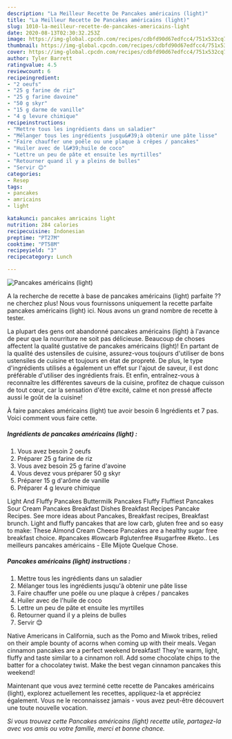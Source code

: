 ```yaml
---
description: "La Meilleur Recette De Pancakes américains (light)"
title: "La Meilleur Recette De Pancakes américains (light)"
slug: 1010-la-meilleur-recette-de-pancakes-americains-light
date: 2020-08-13T02:30:32.253Z
image: https://img-global.cpcdn.com/recipes/cdbfd90d67edfcc4/751x532cq70/pancakes-americains-light-photo-principale-de-la-recette.jpg
thumbnail: https://img-global.cpcdn.com/recipes/cdbfd90d67edfcc4/751x532cq70/pancakes-americains-light-photo-principale-de-la-recette.jpg
cover: https://img-global.cpcdn.com/recipes/cdbfd90d67edfcc4/751x532cq70/pancakes-americains-light-photo-principale-de-la-recette.jpg
author: Tyler Barrett
ratingvalue: 4.5
reviewcount: 6
recipeingredient:
- "2 oeufs"
- "25 g farine de riz"
- "25 g farine davoine"
- "50 g skyr"
- "15 g darme de vanille"
- "4 g levure chimique"
recipeinstructions:
- "Mettre tous les ingrédients dans un saladier"
- "Mélanger tous les ingrédients jusqu&#39;à obtenir une pâte lisse"
- "Faire chauffer une poêle ou une plaque à crêpes / pancakes"
- "Huiler avec de l&#39;huile de coco"
- "Lettre un peu de pâte et ensuite les myrtilles"
- "Retourner quand il y a pleins de bulles"
- "Servir 😊"
categories:
- Resep
tags:
- pancakes
- amricains
- light

katakunci: pancakes amricains light 
nutrition: 284 calories
recipecuisine: Indonesian
preptime: "PT27M"
cooktime: "PT58M"
recipeyield: "3"
recipecategory: Lunch

---
```



![Pancakes américains (light)](https://img-global.cpcdn.com/recipes/cdbfd90d67edfcc4/751x532cq70/pancakes-americains-light-photo-principale-de-la-recette.jpg)

A la recherche de recette à base de pancakes américains (light) parfaite ?? ne cherchez plus! Nous vous fournissons uniquement la recette parfaite pancakes américains (light) ici. Nous avons un grand nombre de recette à tester.

La plupart des gens ont abandonné pancakes américains (light) à l'avance de peur que la nourriture ne soit pas délicieuse. Beaucoup de choses affectent la qualité gustative de pancakes américains (light)! En partant de la qualité des ustensiles de cuisine, assurez-vous toujours d'utiliser de bons ustensiles de cuisine et toujours en état de propreté. De plus, le type d'ingrédients utilisés a également un effet sur l'ajout de saveur, il est donc préférable d'utiliser des ingrédients frais. Et enfin, entraînez-vous à reconnaître les différentes saveurs de la cuisine, profitez de chaque cuisson de tout cœur, car la sensation d'être excité, calme et non pressé affecte aussi le goût de la cuisine!

<!--inarticleads1-->

À faire pancakes américains (light) tue avoir besoin 6 Ingrédients et 7 pas. Voici comment vous faire cette.

##### Ingrédients de pancakes américains (light) :

1. Vous avez besoin 2 oeufs
1. Préparer 25 g farine de riz
1. Vous avez besoin 25 g farine d&#39;avoine
1. Vous devez vous préparer 50 g skyr
1. Préparer 15 g d&#39;arôme de vanille
1. Préparer 4 g levure chimique


Light And Fluffy Pancakes Buttermilk Pancakes Fluffy Fluffiest Pancakes Sour Cream Pancakes Breakfast Dishes Breakfast Recipes Pancake Recipes. See more ideas about Pancakes, Breakfast recipes, Breakfast brunch. Light and fluffy pancakes that are low carb, gluten free and so easy to make: These Almond Cream Cheese Pancakes are a healthy sugar free breakfast choice. #pancakes #lowcarb #glutenfree #sugarfree #keto.. Les meilleurs pancakes américains - Elle Mijote Quelque Chose. 

<!--inarticleads2-->

##### Pancakes américains (light) instructions :

1. Mettre tous les ingrédients dans un saladier
1. Mélanger tous les ingrédients jusqu&#39;à obtenir une pâte lisse
1. Faire chauffer une poêle ou une plaque à crêpes / pancakes
1. Huiler avec de l&#39;huile de coco
1. Lettre un peu de pâte et ensuite les myrtilles
1. Retourner quand il y a pleins de bulles
1. Servir 😊


Native Americans in California, such as the Pomo and Miwok tribes, relied on their ample bounty of acorns when coming up with their meals. Vegan cinnamon pancakes are a perfect weekend breakfast! They&#39;re warm, light, fluffy and taste similar to a cinnamon roll. Add some chocolate chips to the batter for a chocolatey twist. Make the best vegan cinnamon pancakes this weekend! 

<!--inarticleads1-->

<p>
Maintenant que vous avez terminé cette recette de Pancakes américains (light), explorez actuellement les recettes, appliquez-la et appréciez également. Vous ne le reconnaissez jamais - vous avez peut-être découvert une toute nouvelle vocation.
</p>

<p>
<i>Si vous trouvez cette Pancakes américains (light) recette utile, partagez-la avec vos amis ou votre famille, merci et bonne chance.</i>
</p>
